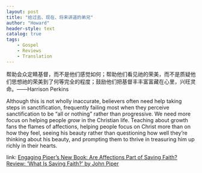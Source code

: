 ```yaml
---
layout: post
title: "给过去、现在、将来讲道的弟兄"
author: "Howard"
header-style: text
catalog: true
tags:
    - Gospel
    - Reviews
    - Translation
---
```


帮助会众定睛基督，而不是他们感觉如何；帮助他们看见祂的荣美，而不是质疑他们思想祂的荣美到了何等完全的程度；鼓励他们把基督丰丰富富藏在心里，兴旺灵命。——Harrison Perkins

Although this is not wholly inaccurate, believers often need help taking steps in sanctification, frequently failing most when they perceive sanctification to be “all or nothing” rather than progressive. We need more focus on helping people *grow* in the Christian life. Teaching about growth fans the flames of affections, helping people focus on Christ more than on how they feel, seeing his beauty rather than questioning how well they’re thinking about his beauty, and prompting them to thrive in treasuring him up richly in their hearts.

link: [Engaging Piper’s New Book: Are Affections Part of Saving Faith?Review: ‘What Is Saving Faith?’ by John Piper](https://www.thegospelcoalition.org/reviews/what-saving-faith/) 

